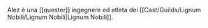 Alez è una [[quester]] ingegnere ed atleta dei [[Cast/Guilds/Lignum Nobili/Lignum Nobili|Lignum Nobili]].